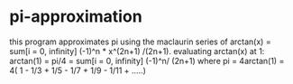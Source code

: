 # pi-approximation
this program approximates pi using the maclaurin series of arctan(x) = sum[i = 0, infinity] (-1)^n * x^(2n+1) /(2n+1).
evaluating arctan(x) at 1: arctan(1) = pi/4 = sum[i = 0, infinity] (-1)^n/ (2n+1) where pi = 4arctan(1) = 4( 1 - 1/3 + 1/5 - 1/7 + 1/9 - 1/11 + .....)

